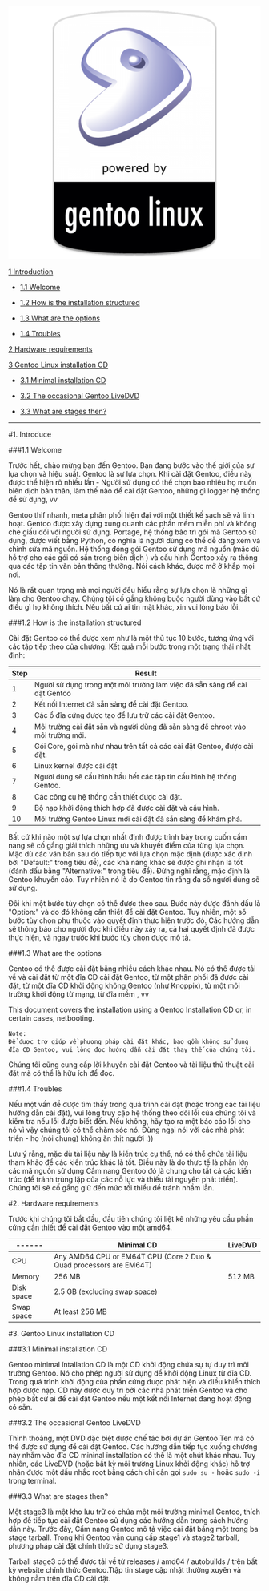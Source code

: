 <p align="center" ><img src="https://github.com/thanhnhut/sysadmin_level1/blob/master/Gentoo_Linux/Images/1.png" /></p>

[1 Introduction](#1)

 - [1.1 Welcome](#11)
    
 - [1.2 How is the installation structured](#12)
    
 - [1.3 What are the options](#13)
    
 - [1.4 Troubles](#14)

[2 Hardware requirements](#2)

[3 Gentoo Linux installation CD](#3)

 - [3.1 Minimal installation CD](#31)
    
 - [3.2 The occasional Gentoo LiveDVD](#32)
    
 - [3.3 What are stages then?](#33)

---

<a name="1"></a>
#1. Introduce

###1.1 Welcome

Trước hết, chào mừng bạn đến Gentoo. Bạn đang bước vào thế giới của sự lựa chọn và hiệu suất. Gentoo là sự lựa chọn. Khi cài đặt Gentoo, điều này được thể hiện rõ nhiều lần - Người sử dụng có thể chọn bao nhiêu họ muốn biên dịch bản thân, làm thế nào để cài đặt Gentoo, những gì logger hệ thống để sử dụng, vv

Gentoo thif nhanh,  meta phân phối hiện đại với một thiết kế sạch sẽ và linh hoạt. Gentoo được xây dựng xung quanh các phần mềm miễn phí và không che giấu đối với người sử dụng. Portage, hệ thống bảo trì gói mà Gentoo sử dụng, được viết bằng Python, có nghĩa là người dùng có thể dễ dàng xem và chỉnh sửa mã nguồn. Hệ thống đóng gói Gentoo sử dụng mã nguồn (mặc dù hỗ trợ cho các gói có sẵn trong biên dịch ) và cấu hình Gentoo xảy ra thông qua các tập tin văn bản thông thường. Nói cách khác, được mở ở khắp mọi nơi.

Nó là rất quan trọng mà mọi người đều hiểu rằng sự lựa chọn là những gì làm cho Gentoo chạy. Chúng tôi cố gắng không buộc người dùng vào bất cứ điều gì họ không thích. Nếu bất cứ ai tin mặt khác,  xin vui lòng báo lỗi.


<a name="12"></a>
###1.2 How is the installation structured

Cài đặt Gentoo có thể được xem như là một thủ tục 10 bước, tương ứng với các tập tiếp theo của chương. Kết quả mỗi bước trong một trạng thái nhất định:

Step|Result 
-----|-------
1|Người sử dụng trong một môi trường làm việc đã sẵn sàng để cài đặt Gentoo
2|Kết nối Internet đã sẵn sàng để cài đặt Gentoo.
3|Các ổ đĩa cứng được tạo để lưu trữ các cài đặt Gentoo.
4|Môi trường cài đặt sẵn và người dùng đã sẵn sàng để chroot vào môi trường mới.
5|Gói Core, gói mà như nhau trên tất cả các cài đặt Gentoo, được cài đặt.
6|Linux kernel được cài đặt
7|Người dùng sẽ cấu hình hầu hết các tập tin cấu hình hệ thống Gentoo.
8|Các công cụ hệ thống cần thiết được cài đặt.
9|Bộ nạp khởi động thích hợp đã được cài đặt và cấu hình.
10|Môi trường Gentoo Linux mới cài đặt đã sẵn sàng để khám phá.


Bất cứ khi nào một sự lựa chọn nhất định được trình bày trong cuốn cẩm nang sẽ cố gắng giải thích những ưu và khuyết điểm của từng lựa chọn. Mặc dù các văn bản sau đó tiếp tục với lựa chọn mặc định (được xác định bởi "Default:" trong tiêu đề), các khả năng khác sẽ được ghi nhận là tốt (đánh dấu bằng "Alternative:" trong tiêu đề). Đừng nghĩ rằng, mặc định là Gentoo khuyến cáo. Tuy nhiên nó là do Gentoo tin rằng đa số người dùng sẽ sử dụng.

Đôi khi một bước tùy chọn có thể được theo sau. Bước này được đánh dấu là "Option:" và do đó không cần thiết để cài đặt Gentoo. Tuy nhiên, một số bước tùy chọn phụ thuộc vào quyết định thực hiện trước đó. Các hướng dẫn sẽ thông báo cho người đọc khi điều này xảy ra, cả hai quyết định đã được thực hiện, và ngay trước khi bước tùy chọn được mô tả.


<a name="13"></a>
###1.3 What are the options

Gentoo có thể được cài đặt bằng nhiều cách khác nhau. Nó có thể được tải về và cài đặt từ một đĩa CD cài đặt Gentoo, từ một phân phối đã được cài đặt, từ một đĩa CD khởi động không Gentoo (như Knoppix), từ một môi trường khởi động từ mạng, từ đĩa mềm , vv

This document covers the installation using a Gentoo Installation CD or, in certain cases, netbooting. 

```
Note:
Để được trợ giúp về phương pháp cài đặt khác, bao gồm không sử dụng đĩa CD Gentoo, vui lòng đọc hướng dẫn cài đặt thay thế của chúng tôi.
```

Chúng tôi cũng cung cấp lời khuyên cài đặt Gentoo và tài liệu thủ thuật cài đặt mà có thể là hữu ích để đọc.

<a name="14"></a>
###1.4 Troubles

Nếu một vấn đề được tìm thấy trong quá trình cài đặt (hoặc trong các tài liệu hướng dẫn cài đặt), vui lòng truy cập hệ thống theo dõi lỗi của chúng tôi và kiểm tra nếu lỗi được biết đến. Nếu không, hãy tạo ra một báo cáo lỗi cho nó vì vậy chúng tôi có thể chăm sóc nó. Đừng ngại nói với các nhà phát triển - họ (nói chung) không ăn thịt người :))

Lưu ý rằng, mặc dù tài liệu này là kiến trúc cụ thể, nó có thể chứa tài liệu tham khảo để các kiến trúc khác là tốt. Điều này là do thực tế là phần lớn các mã nguồn sử dụng Cẩm nang Gentoo đó là chung cho tất cả các kiến trúc (để tránh trùng lặp của các nỗ lực và thiếu tài nguyên phát triển). Chúng tôi sẽ cố gắng giữ  đến mức tối thiểu để tránh nhầm lẫn.


<a name="2"></a>
#2. Hardware requirements

Trước khi chúng tôi bắt đầu, đầu tiên chúng tôi liệt kê những yêu cầu phần cứng cần thiết để cài đặt Gentoo vào một amd64.

------|Minimal CD|LiveDVD
------------|----------|--------            
CPU| 	Any AMD64 CPU or EM64T CPU (Core 2 Duo & Quad processors are EM64T)|
Memory|256 MB|512 MB
Disk space|2.5 GB (excluding swap space)|
Swap space|At least 256 MB| 


<a name="3"></a>
#3. Gentoo Linux installation CD

###3.1 Minimal installation CD

Gentoo minimal íntallation CD là một CD khởi động chứa sự tự duy trì môi trường Gentoo. Nó cho phép người sử dụng để khởi động Linux từ đĩa CD. Trong quá trình khởi động của phần cứng được phát hiện và điều khiển thích hợp được nạp. CD này được duy trì bởi các nhà phát triển Gentoo và cho phép bất cứ ai để cài đặt Gentoo nếu một kết nối Internet đang hoạt động có sẵn.

###3.2 The occasional Gentoo LiveDVD

Thỉnh thoảng, một DVD đặc biệt được chế tác bởi dự án Gentoo Ten mà có thể được sử dụng để cài đặt Gentoo. Các hướng dẫn tiếp tục xuống chương này nhắm vào đĩa CD mininal installation có thể là một chút khác nhau. Tuy nhiên, các LiveDVD (hoặc bất kỳ môi trường Linux khởi động khác) hỗ trợ nhận được một dấu nhắc root bằng cách chỉ cần gọi ```sudo su -``` hoặc ```sudo -i``` trong terminal.

###3.3 What are stages then?

Một stage3 là một kho lưu trữ có chứa một môi trường minimal Gentoo, thích hợp để tiếp tục cài đặt Gentoo sử dụng các hướng dẫn trong sách hướng dẫn này. Trước đây, Cẩm nang Gentoo mô tả việc cài đặt bằng một trong ba stage tarball. Trong khi Gentoo vẫn cung cấp stage1 và stage2 tarball, phương pháp cài đặt chính thức sử dụng stage3.

Tarball stage3 có thể được tải về từ releases / amd64 / autobuilds / trên bất kỳ website chính thức Gentoo.Ttập tin stage cập nhật thường xuyên và không nằm trên đĩa CD cài đặt.

